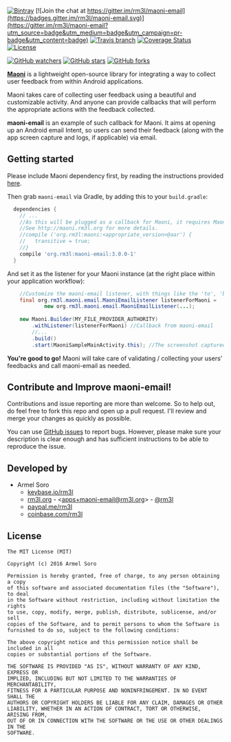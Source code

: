 [![Bintray](https://img.shields.io/bintray/v/rm3l/maven/org.rm3l:maoni-email.svg)](https://bintray.com/rm3l/maven/org.rm3l%3Amaoni-email) 
[![Join the chat at https://gitter.im/rm3l/maoni-email](https://badges.gitter.im/rm3l/maoni-email.svg)](https://gitter.im/rm3l/maoni-email?utm_source=badge&utm_medium=badge&utm_campaign=pr-badge&utm_content=badge) 
[![Travis branch](https://img.shields.io/travis/rm3l/maoni-email/master.svg)](https://travis-ci.org/rm3l/maoni-email) 
[![Coverage Status](https://coveralls.io/repos/github/rm3l/maoni-email/badge.svg?branch=master)](https://coveralls.io/github/rm3l/maoni-email?branch=master)  
[![License](https://img.shields.io/badge/license-MIT-green.svg?style=flat)](https://github.com/rm3l/maoni-email/blob/master/LICENSE) 

[![GitHub watchers](https://img.shields.io/github/watchers/rm3l/maoni-email.svg?style=social&label=Watch)](https://github.com/rm3l/maoni-email) 
[![GitHub stars](https://img.shields.io/github/stars/rm3l/maoni-email.svg?style=social&label=Star)](https://github.com/rm3l/maoni-email) 
[![GitHub forks](https://img.shields.io/github/forks/rm3l/maoni-email.svg?style=social&label=Fork)](https://github.com/rm3l/maoni-email)

[**Maoni**](http://maoni.rm3l.org) is a lightweight open-source library for integrating 
a way to collect user feedback from within Android applications.

Maoni takes care of collecting user feedback using a beautiful and customizable activity. 
And anyone can provide callbacks that will perform the appropriate actions with the feedback collected.

**maoni-email** is an example of such callback for Maoni. 
It aims at opening up an Android email Intent, so users can send their feedback (along with the app screen capture and logs, if applicable) via email.


## Getting started

Please include Maoni dependency first, by reading the instructions provided [here](http://maoni.rm3l.org).

Then grab `maoni-email` via Gradle, by adding this to your `build.gradle`:

```gradle
  dependencies {
    // ...
    //As this will be plugged as a callback for Maoni, it requires Maoni dependency as well.
    //See http://maoni.rm3l.org for more details.
    //compile ('org.rm3l:maoni:<appropriate_version>@aar') {
    //   transitive = true;
    //}
    compile 'org.rm3l:maoni-email:3.0.0-1'
  }
```

And set it as the listener for your Maoni instance (at the right place within your application workflow):
```java
    //Customize the maoni-email listener, with things like the 'to', 'bcc', 'cc', 'subject', ... fields of the email
    final org.rm3l.maoni.email.MaoniEmailListener listenerForMaoni = 
            new org.rm3l.maoni.email.MaoniEmailListener(...);
    
    new Maoni.Builder(MY_FILE_PROVIDER_AUTHORITY)
        .withListener(listenerForMaoni) //Callback from maoni-email
        //...
        .build()
        .start(MaoniSampleMainActivity.this); //The screenshot captured is relative to this calling context 
```

**You're good to go!** Maoni will take care of validating / collecting your users' feedbacks 
and call maoni-email as needed. 


## Contribute and Improve maoni-email!

Contributions and issue reporting are more than welcome. 
So to help out, do feel free to fork this repo and open up a pull request. 
I'll review and merge your changes as quickly as possible.

You can use [GitHub issues](https://github.com/rm3l/maoni-email/issues) to report bugs. 
However, please make sure your description is clear enough and has sufficient instructions 
to be able to reproduce the issue.

## Developed by

* Armel Soro
  * [keybase.io/rm3l](https://keybase.io/rm3l)
  * [rm3l.org](https://rm3l.org) - &lt;apps+maoni-email@rm3l.org&gt; - [@rm3l](https://twitter.com/rm3l)
  * [paypal.me/rm3l](https://paypal.me/rm3l)
  * [coinbase.com/rm3l](https://www.coinbase.com/rm3l)


## License

    The MIT License (MIT)
    
    Copyright (c) 2016 Armel Soro
    
    Permission is hereby granted, free of charge, to any person obtaining a copy
    of this software and associated documentation files (the "Software"), to deal
    in the Software without restriction, including without limitation the rights
    to use, copy, modify, merge, publish, distribute, sublicense, and/or sell
    copies of the Software, and to permit persons to whom the Software is
    furnished to do so, subject to the following conditions:
    
    The above copyright notice and this permission notice shall be included in all
    copies or substantial portions of the Software.
    
    THE SOFTWARE IS PROVIDED "AS IS", WITHOUT WARRANTY OF ANY KIND, EXPRESS OR
    IMPLIED, INCLUDING BUT NOT LIMITED TO THE WARRANTIES OF MERCHANTABILITY,
    FITNESS FOR A PARTICULAR PURPOSE AND NONINFRINGEMENT. IN NO EVENT SHALL THE
    AUTHORS OR COPYRIGHT HOLDERS BE LIABLE FOR ANY CLAIM, DAMAGES OR OTHER
    LIABILITY, WHETHER IN AN ACTION OF CONTRACT, TORT OR OTHERWISE, ARISING FROM,
    OUT OF OR IN CONNECTION WITH THE SOFTWARE OR THE USE OR OTHER DEALINGS IN THE
    SOFTWARE.

